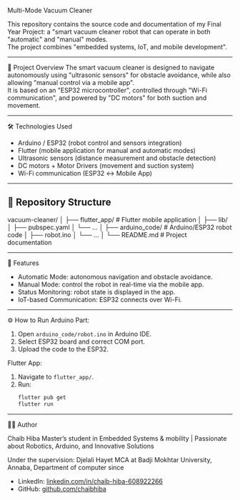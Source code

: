 Multi-Mode Vacuum Cleaner

This repository contains the source code and documentation of my Final Year Project: a "smart vacuum cleaner robot that can operate in both "automatic" and "manual" modes.  
The project combines "embedded systems, IoT, and mobile development".

---

🚀 Project Overview
The smart vacuum cleaner is designed to navigate autonomously using "ultrasonic sensors" for obstacle avoidance, while also allowing "manual control via a mobile app".  
It is based on an "ESP32 microcontroller", controlled through "Wi-Fi communication", and powered by "DC motors" for both suction and movement.

---

🛠️ Technologies Used
- Arduino / ESP32 (robot control and sensors integration)  
- Flutter (mobile application for manual and automatic modes)  
- Ultrasonic sensors (distance measurement and obstacle detection)  
- DC motors + Motor Drivers (movement and suction system)  
- Wi-Fi communication (ESP32 ↔ Mobile App)  

---

## 📂 Repository Structure

vacuum-cleaner/
│
├── flutter_app/ # Flutter mobile application
│ ├── lib/
│ ├── pubspec.yaml
│ └── ...
│
├── arduino_code/ # Arduino/ESP32 robot code
│ ├── robot.ino
│ └── ...
│
└── README.md # Project documentation

---

📱 Features
- Automatic Mode: autonomous navigation and obstacle avoidance.  
- Manual Mode: control the robot in real-time via the mobile app.  
- Status Monitoring: robot state is displayed in the app.  
- IoT-based Communication: ESP32 connects over Wi-Fi.  

---

⚙️ How to Run
 Arduino Part:
1. Open `arduino_code/robot.ino` in Arduino IDE.  
2. Select ESP32 board and correct COM port.  
3. Upload the code to the ESP32.  

Flutter App:
1. Navigate to `flutter_app/`.  
2. Run:
   ```bash
   flutter pub get
   flutter run

---

👩‍💻 Author

Chaib Hiba 
Master’s student in Embedded Systems & mobility | Passionate about Robotics, Arduino, and Innovative Solutions  

Under the supervision: Djelali Hayet 
MCA at Badji Mokhtar University, Annaba, Department of computer since

- LinkedIn: [linkedin.com/in/chaib-hiba-608922266](https://www.linkedin.com/in/chaib-hiba-608922266)  
- GitHub: [github.com/chaibhiba](https://github.com/chaibhiba)  



